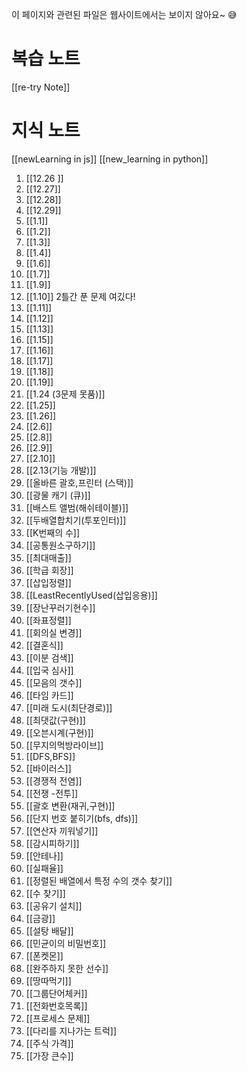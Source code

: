 
이 페이지와 관련된 파일은 웹사이트에서는 보이지 않아요~ 😅

# 복습 노트
 [[re-try Note]]

# 지식 노트 
[[newLearning in js]]
[[new_learning in python]]


1. [[12.26 ]]
2. [[12.27]]
3. [[12.28]]
4. [[12.29]]
5. [[1.1]]
6. [[1.2]]
7. [[1.3]]
8. [[1.4]]
9. [[1.6]]
10. [[1.7]]
11. [[1.9]]
12. [[1.10]] 2틀간 푼 문제 여깄다! 
13. [[1.11]]
14. [[1.12]]
15. [[1.13]]
16. [[1.15]]
17. [[1.16]]
18. [[1.17]]
19. [[1.18]]
20. [[1.19]]
21. [[1.24 (3문제 못품)]]
22. [[1.25]]
23. [[1.26]]
24. [[2.6]]
25. [[2.8]]
26. [[2.9]]
27. [[2.10]]
28. [[2.13(기능 개발)]]
29. [[올바른 괄호,프린터 (스택)]]
30. [[광물 캐기 (큐)]]
31. [[배스트 앨범(해쉬테이블)]]
32. [[두배열합치기(투포인터)]]
33. [[K번째의 수]]
34. [[공통원소구하기]]
35. [[최대매출]]
36. [[학급 회장]]
37. [[삽입정렬]]
38. [[LeastRecentlyUsed(삽입응용)]]
39. [[장난꾸러기현수]]
40. [[좌표정렬]]
41. [[회의실 변경]]
42. [[결혼식]]
43. [[이분 검색]]
44. [[입국 심사]]
45. [[모음의 갯수]]
46. [[타임 카드]]
47. [[미래 도시(최단경로)]]
48. [[최댓값(구현)]]
49. [[오븐시계(구현)]]
50. [[무지의먹방라이브]]
51. [[DFS,BFS]]
52. [[바이러스]]
53. [[경쟁적 전염]]
54. [[전쟁 -전투]]
55. [[괄호 변환(재귀,구현)]]
56. [[단지 번호 붙히기(bfs, dfs)]]
57. [[연산자 끼워넣기]]
58. [[감시피하기]]
59. [[안테나]]
60. [[실패율]]
61. [[정렬된 배열에서 특정 수의 갯수 찾기]]
62. [[수 찾기]]
63. [[공유기 설치]]
64. [[금광]]
65. [[설탕 배달]]
66. [[민균이의 비밀번호]]
67. [[폰켓몬]]
68. [[완주하지 못한 선수]]
69. [[땅따먹기]]
70. [[그룹단어체커]]
71. [[전화번호목록]]
72. [[프로세스 문제]]
73. [[다리를 지나가는 트럭]]
74. [[주식 가격]]
75. [[가장 큰수]]

